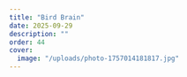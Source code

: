 ```yaml
---
title: "Bird Brain"
date: 2025-09-29
description: ""
order: 44
cover:
  image: "/uploads/photo-1757014181817.jpg"
---
```


